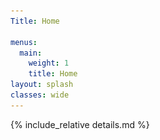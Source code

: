 ```yaml
---
Title: Home

menus:
  main:
    weight: 1
    title: Home
layout: splash
classes: wide
---
```



<div id="map" class="leafmap"></div>

<script type="text/javascript" src="assets/GeoJSON/WesternInterconnection.js"></script>
<script type="text/javascript" src="assets/GeoJSON/TexasInterconnection.js"></script>
<script type="text/javascript" src="assets/GeoJSON/NordicGrid.js"></script>
<script type="text/javascript" src="assets/GeoJSON/Russian.js"></script>
<script type="text/javascript" src="assets/GeoJSON/Baltic.js"></script>
<script type="text/javascript" src="assets/GeoJSON/NationalGrid.js"></script>
<script type="text/javascript" src="assets/GeoJSON/ContinentalEurope.js"></script>
<!--
	<script type="text/javascript" src="assets/GeoJSON/Irish.js"></script>
-->
<script type="text/javascript" src="assets/GeoJSON/Iceland.js"></script>
<script type="text/javascript" src="assets/GeoJSON/Faroe.js"></script>
<script type="text/javascript" src="assets/GeoJSON/Mallorca.js"></script>
<script type="text/javascript" src="assets/GeoJSON/GranCanaria.js"></script>
<script type="text/javascript" src="assets/GeoJSON/SouthAfrica.js"></script>

<script>

var viirs = 'VIIRS_SNPP_CorrectedReflectance_TrueColor';

var basemap = L.tileLayer('https://{s}.tile.openstreetmap.org/{z}/{x}/{y}.png', {
    'attribution': '&copy; <a href="https://osmlab.github.io/attribution-mark/copyright/?name={{ site.title }}">OpenStreetMap</a> contributors, <a href="https://creativecommons.org/licenses/by-sa/2.0/">CC-BY-SA</a>, Made with <a href="https://www.naturalearthdata.com/">Natural Earth</a>',
    'minZoom': 2,
    'maxZoom': 19
  });



var greenIcon = L.icon({
    iconUrl: 'assets/js/images/marker-icon-green.png',
    shadowUrl: 'assets/js/images/marker-shadow.png',
		iconSize:    [25, 41],
		iconAnchor:  [12, 41],
		popupAnchor: [1, -34],
		tooltipAnchor: [16, -28],
		shadowSize:  [41, 41]
});

var purpleIcon = L.icon({
    iconUrl: 'assets/js/images/marker-icon-purple.png',
    shadowUrl: 'assets/js/images/marker-shadow.png',
		iconSize:    [25, 41],
		iconAnchor:  [12, 41],
		popupAnchor: [1, -34],
		tooltipAnchor: [16, -28],
		shadowSize:  [41, 41]
});


var greenpurpleIcon = L.icon({
    iconUrl: 'assets/js/images/marker-icon-green-purple.png',
    shadowUrl: 'assets/js/images/marker-shadow.png',
		iconSize:    [25, 41],
		iconAnchor:  [12, 41],
		popupAnchor: [1, -34],
		tooltipAnchor: [16, -28],
		shadowSize:  [41, 41]
});

var greenblueIcon = L.icon({
    iconUrl: 'assets/js/images/marker-icon-green-blue.png',
    shadowUrl: 'assets/js/images/marker-shadow.png',
		iconSize:    [25, 41],
		iconAnchor:  [12, 41],
		popupAnchor: [1, -34],
		tooltipAnchor: [16, -28],
		shadowSize:  [41, 41]
});

var yellowIcon = L.icon({
    iconUrl: 'assets/js/images/marker-icon-yellow.png',
    shadowUrl: 'assets/js/images/marker-shadow.png',
		iconSize:    [25, 41],
		iconAnchor:  [12, 41],
		popupAnchor: [1, -34],
		tooltipAnchor: [16, -28],
		shadowSize:  [41, 41]
});

var TransnetBW      = L.marker([ 48.777111, 9.180770]),
    RTE             = L.marker([ 48.856666, 2.3522]);

var Cork     	      = L.marker([ 51.8, -8.4 ], {icon: greenIcon}),
    Reykjavik     	= L.marker([ 64.1, -21.7], {icon: greenIcon}),
    Vestmanna     	= L.marker([ 62.1, -7.1 ], {icon: greenIcon}),
    GranCanaria     = L.marker([ 28.1, -15.4], {icon: greenIcon}),
    PalmaMallorca 	= L.marker([ 39.5,  2.6 ], {icon: greenIcon}),
    London        	= L.marker([ 51.5, -0.00], {icon: greenblueIcon}),
    Lauris        	= L.marker([ 43.746460,  5.313320], {icon: greenIcon}),
		Split         	= L.marker([ 43.508133,  16.440193], {icon: greenIcon}),
		Erice         	= L.marker([ 38.036740,  12.583740], {icon: greenIcon}),
		Krakau        	= L.marker([ 51.205551,  16.211000], {icon: greenIcon}),
    Tallinn       	= L.marker([ 59.4,  24.7], {icon: greenIcon}),
    Stockholm     	= L.marker([ 59.3,  18.1], {icon: greenIcon}),
    SaltLake        = L.marker([ 40.6,-111.8], {icon: greenIcon}),
    College        	= L.marker([ 30.5, -96.3], {icon: greenIcon}),
    CapeTown        = L.marker([-33.9,  18.5], {icon: greenIcon}),
    StPetersburg    = L.marker([ 59.8,  30.3], {icon: greenIcon});


var	Karlsruhe     	= L.marker([ 49.0,  8.4 ], {icon: purpleIcon}),
    Oldenburg     	= L.marker([ 53.1,  8.2 ], {icon: purpleIcon}),
    Lisbon        	= L.marker([ 38.7, -9.1 ], {icon: greenpurpleIcon}),
    Istanbul      	= L.marker([ 41.0,  28.9], {icon: purpleIcon});

var Bekescsaba     	= L.marker([ 46.6,  21.0], {icon: yellowIcon}),
		Gyor          	= L.marker([ 47.6,  17.6], {icon: yellowIcon});


// Cork.bindPopup('Cork, IE')
Reykjavik.bindPopup('Reykjavik, Iceland | Icelandic Grid</br> 2017-10-14 - 2017-10-20 | 5.6 days</br>  <a href="https://osf.io/sxph8/download">link</a> - 15.4 mb' )
Vestmanna.bindPopup('Vestmanna, Faroe Islands | Faroe Grid</br> 2019-11-03 - 2019-11-10 | 6.5 days</br> <a href="https://osf.io/a7h5b/download">link</a> - 24.5 mb')
GranCanaria.bindPopup('Las Palmas de Gran Canaria, Spain | Gran Canarian Grid</br> 2018-02-04 - 2018-02-10 | 6.5 days</br> <a href="https://osf.io/wz42b/download">link</a> - 16.2 mb<hr/> 2018-11-25 - 2018-11-26 | 1.5 days </br> <a href="https://osf.io/rukat/download">link</a> - 4.4 mb')
PalmaMallorca.bindPopup('Palma de Mallorca, Spain | Mallorcan Grid</br> 2019-09-29 - 2019-12-31 | 94.0 days </br> <a href="https://osf.io/2qn9k/download">link</a> - 324 mb')
London.bindPopup('London, United Kingdom | National Grid</br> 2019-03-04 - 2019-03-07 | 3.5 days </br> <a href="https://osf.io/cfv47/download">link</a> - 9.2 mb<hr/> 2019-11-10 - 2019-12-31 | 51.1 days </br> <a href="https://osf.io/h5ydu/download">link</a> - 135 mb')
Lauris.bindPopup('Lauris, France | Continental Europe</br> 2019-04-16 - 2019-04-27 | 12.0 days</br> <a href="https://osf.io/hfsrz/download">link</a> - 41.2 mb')
Split.bindPopup('Split, Croatia | Continental Europe</br> 2019-04-09 - 2019-04-12 | 4.0 days</br> <a href="https://osf.io/r9eh6/download">link</a> - 13.5 mb')
Erice.bindPopup('Erice, Italy | Continental Europe</br> 2019-07-02 - 2019-07-06 | 5.0 days</br> <a href="https://osf.io/c754b/download">link</a> - 17.1 mb')
Krakau.bindPopup('Krakau, Poland | Continental Europe</br> 2019-04-04 - 2019-04-07 | 4.0 days</br> <a href="https://osf.io/wq3te/download">link</a> - 13.6 mb')
Tallinn.bindPopup('Tallinn, Estonia | Baltic Grid</br> 2019-03-25 - 2019-04-17 | 22.9 days</br> <a href="https://osf.io/t5ske/download">link</a> - 79.0 mb')
Stockholm.bindPopup('Stockholm, Sweden | Nordic Grid</br> 2019-05-06 - 2019-05-13 | 6.7 days</br> <a href="https://osf.io/e2xfb/download">link</a> - 23.1 mb')
SaltLake.bindPopup('Salt Lake City, USA | Western Interconnection</br> 2019-05-19 - 2019-05-25 | 6.4 days</br> <a href="https://osf.io/8rp4v/download">link</a> - 16.5 mb')
College.bindPopup('College Station, USA | Texas Interconnection</br> 2019-05-15 - 2019-05-16 | 1.4 days</br> <a href="https://osf.io/t5wxz/download">link</a> - 3.7 mb<hr/>2019-05-20 - 2019-05-23 | 3.7 days</br> <a href="https://osf.io/zngy8/download">link</a> - 9.6 mb')
CapeTown.bindPopup('Cape Town, South Africa | South African Grid</br> 2017-11-19 - 2017-11-28 | 9.5 days</br> <a href="https://osf.io/gzk7d/download">link</a> - 27.0 mb')
StPetersburg.bindPopup('St. Petersburg, Russia | Russian Grid</br>2019-04-30 - 2019-05-12 | 13.0 days</br> <a href="https://osf.io/tvsyc/download">link</a> - 44.5 mb')

// Independent Measurements
Bekescsaba.bindPopup('Békéscsaba, HU </br> 09.07.2019 - 15.07.2019 | 8 days</br> <a href="">link</a> - 218 mb [2 locations simultaneously]')
Gyor.bindPopup('Győr, HU </br> 09.07.2019 - 15.07.2019 | 8 days</br> <a href="">link</a> - 218 mb [2 locations simultaneously]</br> See synchronous data from Karlsruhe, Oldenburg, Lisbon, Istanbul')

// Sync Measurements
Karlsruhe.bindPopup('Karlsruhe, Germany | Continental Europe</br> 2019-07-09 - 2019-08-18 | 41.0 days</br> <a href="https://osf.io/p5xyr/download">link</a> - 218 mb [4 locations synchronously]</br> See synchronous data from Békéscsaba, Győr, Hungary')
Oldenburg.bindPopup('Oldenburg, Germany | Continental Europe</br> 2019-07-10 - 2019-08-07 | 41.0 days</br> <a href="https://osf.io/p5xyr/download">link</a> - 218 mb [4 locations synchronously]</br> See synchronous data from Békéscsaba, Győr, Hungary')
Lisbon.bindPopup('Lisbon, Portugal | Continental Europe</br> 2019-07-09 - 2019-08-18 | 41.0 days</br> <a href="https://osf.io/p5xyr/download">link</a> - 218 mb [4 locations synchronously]</br> See synchronous data from Békéscsaba, Győr, Hungary<hr/> 2018-02-14 - 2018-02-21 | 6.8 days</br> <a href="https://osf.io/5zgwn/download">link</a> - 16.8 mb')
Istanbul.bindPopup('Istanbul, Turkey | Continental Europe</br> 2019-07-09 - 2019-08-16 | 41.0 days</br> <a href="https://osf.io/p5xyr/download">link</a> - 218 mb [4 locations synchronously]</br> See synchronous data from Békéscsaba, Győr, Hungary')


// TSO data
TransnetBW.bindPopup('Stuttgart, Germany | Continental Europe</br> From July 2011 - March 2020</br> <a href="/database/#continental-europe">link to database</a> - 1.3 gb - 1 sec resolution')
RTE.bindPopup('Paris, France | Continental Europe</br> From October 2014 - May 2020</br> <a href="/database/#continental-europe">link to database</a> - 1.3 gb - 10 sec resolution')



var SynchMeasurements = [
		[[49.0,  8.4],[53.1,  8.2]],
		[[49.0,  8.4],[38.7, -9.1]],
		[[49.0,  8.4],[41.0,  28.9]]
];

var SemiSynchMeasurements = [
    [[49.0,  8.4],[46.6,  21.0]],
		[[49.0,  8.4],[47.6,  17.6]]
];


var SynchMeasurementsLines = L.polyline(SynchMeasurements, {color: 'purple'})
var SemiSynchMeasurementsLines = L.polyline(SemiSynchMeasurements, {color: 'purple', dashArray: '6'})

var Europe = L.layerGroup([TransnetBW, RTE, Reykjavik, Vestmanna, GranCanaria, PalmaMallorca, Karlsruhe, Oldenburg, Lisbon, Istanbul, London, Lauris, Split, Erice, Krakau, Tallinn, Stockholm, Bekescsaba, Gyor, StPetersburg, SynchMeasurementsLines, SemiSynchMeasurementsLines]);

var NorthAmerica = L.layerGroup([SaltLake, College]);

var Africa = L.layerGroup([CapeTown]);

// Deploy map

var map = L.map('map', {
  'center': [25, -5],
  'zoom': 2,
  'layers': [basemap, Europe, NorthAmerica, Africa]
});

// GeoJSONs

L.geoJson(WesternInterconnectionGeo, {style: style, onEachFeature: onEachFeature}).addTo(map);
L.geoJson(TexasInterconnectionGeo, {style: style, onEachFeature: onEachFeature}).addTo(map);
L.geoJson(NordicGridGeo, {style: style, onEachFeature: onEachFeature}).addTo(map);
L.geoJson(RussianGeo, {style: style, onEachFeature: onEachFeature}).addTo(map);
L.geoJson(BalticGeo, {style: style, onEachFeature: onEachFeature}).addTo(map);
L.geoJson(NationalGridGeo, {style: style, onEachFeature: onEachFeature}).addTo(map);
L.geoJson(ContinentalEuropeGeo, {style: style, onEachFeature: onEachFeature}).addTo(map);
// L.geoJson(IrishGeo, {style: style, onEachFeature: onEachFeature}).addTo(map);
L.geoJson(IcelandGeo, {style: style, onEachFeature: onEachFeature}).addTo(map);
L.geoJson(FaroeGeo, {style: style, onEachFeature: onEachFeature}).addTo(map);
L.geoJson(MallorcaGeo, {style: style, onEachFeature: onEachFeature}).addTo(map);
L.geoJson(GranCanariaGeo, {style: style, onEachFeature: onEachFeature}).addTo(map);
L.geoJson(SouthAfricaGeo, {style: style, onEachFeature: onEachFeature}).addTo(map);




// Layers and layer control

var LayerOfMap = { "<span style='color: black'><b>OpenStreetMap</b></span>": basemap };

var overlayMaps = {
    "<span style='color: black'>Europe</span>": Europe,
		"<span style='color: black'>North America</span>": NorthAmerica,
		"<span style='color: black'>Africa</span>": Africa
};

L.control.layers(LayerOfMap, overlayMaps).addTo(map);






// General properties


SynchMeasurementsLines.bindPopup("Synchronous Measurements between Karlsruhe, Oldenburg, Lisbon, and Istanbul. Békéscsaba and Győr, Hungary, also have recording, but not GPS synchronised.")

SemiSynchMeasurementsLines.bindPopup("Measurements in Békéscsaba and Győr, Hungary, in the same time frame as between Karlsruhe, Oldenburg, Lisbon, and Istanbul.")


// Power-grids

function style(feature) {
    return {
        fillColor: feature.colour,
        weight: 0,
        fillOpacity: 0.4
    };
}

var info = L.control();

info.onAdd = function (map) {
    this._div = L.DomUtil.create('div', 'info'); // create a div with a class "info"
    this.update();
    return this._div;
};

info.update = function (props) {
    this._div.innerHTML = '<h9>Synchronous Areas</h9><br />' +  (props ?
        '<b><h9>' + props.name + '</h9></b><br />'
        : '<h9>Hover over an area</h9>');
};

function highlightFeature(e) {
		var layer = e.target;
    info.update(layer.feature.properties);
}

function resetHighlight(e) { info.update(); }

function onEachFeature(feature, layer) {
    layer.on({
        mouseover: highlightFeature,
        mouseout: resetHighlight
    });
}

var legend = L.control({position: 'bottomleft'});

legend.onAdd = function (map) {

    var div = L.DomUtil.create('div', 'info legend'),
        grades = [0, 10, 20, 50, 100, 200, 500, 1000],
        labels = [];

    div.innerHTML = '<img id="x" src="assets/js/images/marker-icon-purple.png" width="20" height="20"/>' + '<h9>  Synchronous Measurements</h9></br>' +
		'<img id="x" src="assets/js/images/marker-icon-green.png" width="20" height="20"/>' + '<h9>  Standalone Measurements</h9></br>' +
		'<img id="x" src="assets/js/images/marker-icon.png" width="20" height="20"/>' + '<h9>  TSO Open Data Measurements</h9></br>'+
		'<img id="x" src="assets/js/images/marker-icon-yellow.png" width="20" height="20"/>' + '<h9>  Independent Measurements</h9>';

    return div;
};

legend.addTo(map);




info.addTo(map);






</script>


{% include_relative details.md %}
